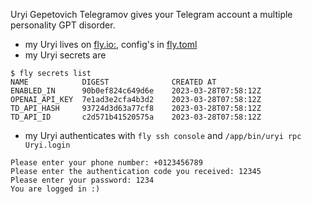 Uryi Gepetovich Telegramov gives your Telegram account a multiple personality GPT disorder.

- my Uryi lives on [fly.io:](https://fly.io), config's in [fly.toml](fly.toml)
- my Uryi secrets are

```console
$ fly secrets list
NAME          	DIGEST          	CREATED AT
ENABLED_IN    	90b0ef824c649d6e	2023-03-28T07:58:12Z
OPENAI_API_KEY	7e1ad3e2cfa4b3d2	2023-03-28T07:58:12Z
TD_API_HASH   	93724d3d63a77cf8	2023-03-28T07:58:12Z
TD_API_ID     	c2d571b41520575a	2023-03-28T07:58:12Z
```

- my Uryi authenticates with `fly ssh console` and `/app/bin/uryi rpc Uryi.login`

```
Please enter your phone number: +0123456789
Please enter the authentication code you received: 12345
Please enter your password: 1234
You are logged in :)
```
